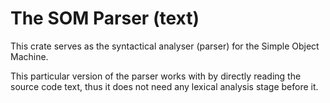 The SOM Parser (text)
=====================

This crate serves as the syntactical analyser (parser) for the Simple Object Machine.

This particular version of the parser works with by directly reading the source code text, thus it does not need any lexical analysis stage before it.
